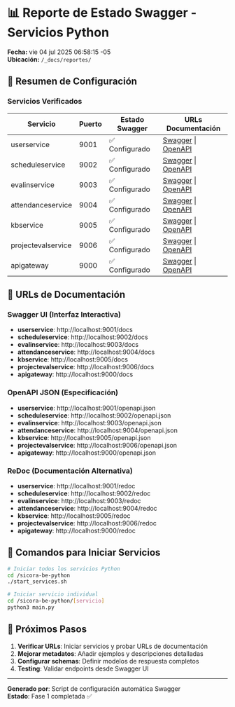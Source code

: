 # 📊 Reporte de Estado Swagger - Servicios Python

**Fecha:** vie 04 jul 2025 06:58:15 -05  
**Ubicación:** `/_docs/reportes/`

## 🎯 Resumen de Configuración

### Servicios Verificados

| Servicio | Puerto | Estado Swagger | URLs Documentación |
|----------|--------|----------------|-------------------|
| userservice | 9001 | ✅ Configurado | [Swagger](http://localhost:9001/docs) \| [OpenAPI](http://localhost:9001/openapi.json) |
| scheduleservice | 9002 | ✅ Configurado | [Swagger](http://localhost:9002/docs) \| [OpenAPI](http://localhost:9002/openapi.json) |
| evalinservice | 9003 | ✅ Configurado | [Swagger](http://localhost:9003/docs) \| [OpenAPI](http://localhost:9003/openapi.json) |
| attendanceservice | 9004 | ✅ Configurado | [Swagger](http://localhost:9004/docs) \| [OpenAPI](http://localhost:9004/openapi.json) |
| kbservice | 9005 | ✅ Configurado | [Swagger](http://localhost:9005/docs) \| [OpenAPI](http://localhost:9005/openapi.json) |
| projectevalservice | 9006 | ✅ Configurado | [Swagger](http://localhost:9006/docs) \| [OpenAPI](http://localhost:9006/openapi.json) |
| apigateway | 9000 | ✅ Configurado | [Swagger](http://localhost:9000/docs) \| [OpenAPI](http://localhost:9000/openapi.json) |

## 🔧 URLs de Documentación

### Swagger UI (Interfaz Interactiva)
- **userservice**: http://localhost:9001/docs
- **scheduleservice**: http://localhost:9002/docs
- **evalinservice**: http://localhost:9003/docs
- **attendanceservice**: http://localhost:9004/docs
- **kbservice**: http://localhost:9005/docs
- **projectevalservice**: http://localhost:9006/docs
- **apigateway**: http://localhost:9000/docs

### OpenAPI JSON (Especificación)
- **userservice**: http://localhost:9001/openapi.json
- **scheduleservice**: http://localhost:9002/openapi.json
- **evalinservice**: http://localhost:9003/openapi.json
- **attendanceservice**: http://localhost:9004/openapi.json
- **kbservice**: http://localhost:9005/openapi.json
- **projectevalservice**: http://localhost:9006/openapi.json
- **apigateway**: http://localhost:9000/openapi.json

### ReDoc (Documentación Alternativa)
- **userservice**: http://localhost:9001/redoc
- **scheduleservice**: http://localhost:9002/redoc
- **evalinservice**: http://localhost:9003/redoc
- **attendanceservice**: http://localhost:9004/redoc
- **kbservice**: http://localhost:9005/redoc
- **projectevalservice**: http://localhost:9006/redoc
- **apigateway**: http://localhost:9000/redoc

## 🚀 Comandos para Iniciar Servicios

```bash
# Iniciar todos los servicios Python
cd /sicora-be-python
./start_services.sh

# Iniciar servicio individual
cd /sicora-be-python/[servicio]
python3 main.py
```

## 📝 Próximos Pasos

1. **Verificar URLs**: Iniciar servicios y probar URLs de documentación
2. **Mejorar metadatos**: Añadir ejemplos y descripciones detalladas
3. **Configurar schemas**: Definir modelos de respuesta completos
4. **Testing**: Validar endpoints desde Swagger UI

---

**Generado por**: Script de configuración automática Swagger  
**Estado**: Fase 1 completada ✅
